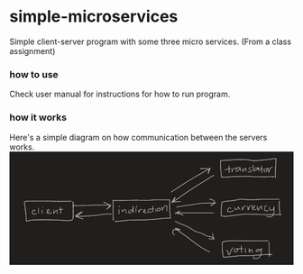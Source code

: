 # simple-microservices
Simple client-server program with some three micro services. (From a class assignment)

### how to use
Check user manual for instructions for how to run program.

### how it works

Here's a simple diagram on how communication between the servers works.<br>
![root_example](media/server_comms.png)
